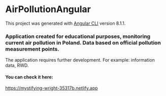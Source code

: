 # AirPollutionAngular

This project was generated with [Angular CLI](https://github.com/angular/angular-cli) version 8.1.1.

### Application created for educational purposes, monitoring current air pollution in Poland. Data based on official pollution measurement points.

The application requires further development. For example: information data, RWD.

#### You can check it here: 

https://mystifying-wright-35317b.netlify.app

